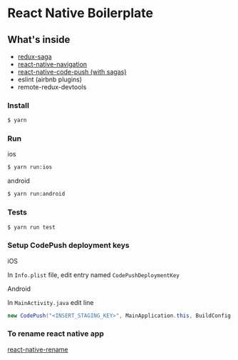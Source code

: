 # React Native Boilerplate



## What's inside

* [redux-saga](https://github.com/redux-saga/redux-saga)
* [react-native-navigation](https://github.com/wix/react-native-navigation)
* [react-native-code-push (with sagas)](https://github.com/Microsoft/react-native-code-push)
* eslint (airbnb plugins)
* remote-redux-devtools

### Install
```sh
$ yarn
```

### Run
ios
```sh
$ yarn run:ios
```

android
```sh
$ yarn run:android
```

### Tests
```sh
$ yarn run test
```

### Setup CodePush deployment keys
iOS

In `Info.plist` file, edit entry named `CodePushDeploymentKey`

Android

In `MainActivity.java` edit line
```java
new CodePush("<INSERT_STAGING_KEY>", MainApplication.this, BuildConfig.DEBUG)
```

### To rename react native app
[react-native-rename](https://github.com/JuneDomingo/react-native-rename)
